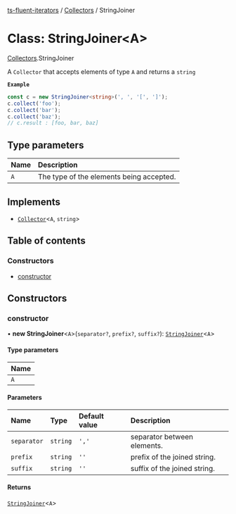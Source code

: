 [ts-fluent-iterators](../README.md) / [Collectors](../modules/Collectors.md) / StringJoiner

# Class: StringJoiner\<A\>

[Collectors](../modules/Collectors.md).StringJoiner

A `Collector` that accepts elements of type `A` and returns a `string`

**`Example`**

```ts
const c = new StringJoiner<string>(', ', '[', ']');
c.collect('foo');
c.collect('bar');
c.collect('baz');
// c.result : [foo, bar, baz]
```

## Type parameters

| Name | Description |
| :------ | :------ |
| `A` | The type of the elements being accepted. |

## Implements

- [`Collector`](../interfaces/Collectors.Collector.md)\<`A`, `string`\>

## Table of contents

### Constructors

- [constructor](Collectors.StringJoiner.md#constructor)

## Constructors

### constructor

• **new StringJoiner**\<`A`\>(`separator?`, `prefix?`, `suffix?`): [`StringJoiner`](Collectors.StringJoiner.md)\<`A`\>

#### Type parameters

| Name |
| :------ |
| `A` |

#### Parameters

| Name | Type | Default value | Description |
| :------ | :------ | :------ | :------ |
| `separator` | `string` | `','` | separator between elements. |
| `prefix` | `string` | `''` | prefix of the joined string. |
| `suffix` | `string` | `''` | suffix of the joined string. |

#### Returns

[`StringJoiner`](Collectors.StringJoiner.md)\<`A`\>
